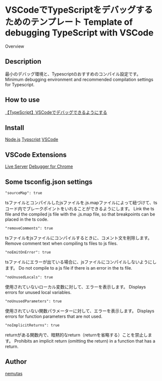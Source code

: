 VSCodeでTypeScriptをデバッグするためのテンプレート
Template of debugging TypeScript with VSCode
====

Overview

## Description
最小のデバッグ環境と、Typescriptのおすすめのコンパイル設定です。
Minimum debugging environment and recommended compilation settings for Typescript.


## How to use
[【TypeScript】VSCodeでデバッグできるようにする](https://qiita.com/nemutas/items/66f33010b6b3cba129e1)


## Install
[Node.js](https://nodejs.org/ja/)
[Typscript](https://typescript-jp.gitbook.io/deep-dive/getting-started)
[VSCode](https://azure.microsoft.com/ja-jp/products/visual-studio-code/)


## VSCode Extensions
[Live Server](https://marketplace.visualstudio.com/items?itemName=ritwickdey.LiveServer)
[Debugger for Chrome](https://marketplace.visualstudio.com/items?itemName=msjsdiag.debugger-for-chrome)


## Some tsconfig.json settings

```
"sourceMap": true
```
tsファイルとコンパイルしたjsファイルを.js.mapファイルによって紐づけて、tsコード内でブレークポイントをいれることができるようにします。
Link the ts file and the compiled js file with the .js.map file, so that breakpoints can be placed in the ts code.

```		
"removeComments": true
```
tsファイルをjsファイルにコンパイルするときに、コメント文を削除します。
Remove comment text when compiling ts files to js files.

```
"noEmitOnError": true
```
tsファイルにエラーが出ている場合に、jsファイルにコンパイルしないようにします。
Do not compile to a js file if there is an error in the ts file.

```
"noUnusedLocals": true
```
使用されていないローカル変数に対して、エラーを表示します。
Displays errors for unused local variables.

```
"noUnusedParameters": true
```
使用されていない関数パラメーターに対して、エラーを表示します。
Displays errors for function parameters that are not used.

```
"noImplicitReturns": true
```
returnがある関数内で、暗黙的なreturn（returnを省略する）ことを禁止します。
Prohibits an implicit return (omitting the return) in a function that has a return.


## Author
[nemutas](https://github.com/nemutas)